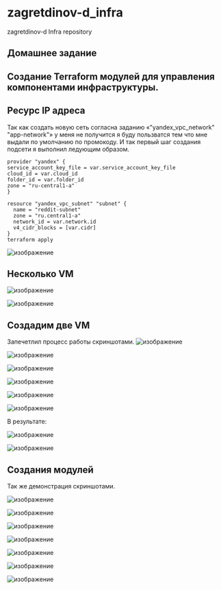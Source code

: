 # zagretdinov-d_infra
zagretdinov-d Infra repository

## Домашнее задание

## Создание Terraform модулей для управления компонентами инфраструктуры.

## Ресурс IP адреса
Так как создать новую сеть согласна заданию «"yandex_vpc_network" "app-network"» у меня не получится я буду пользватся тем что мне выдали по умолчанию по промокоду. 
И так первый шаг создания подсети я выполнил ледующим образом.
```
provider "yandex" {
service_account_key_file = var.service_account_key_file
cloud_id = var.cloud_id
folder_id = var.folder_id
zone = "ru-central1-a"
}

resource "yandex_vpc_subnet" "subnet" {
  name = "reddit-subnet"
  zone = "ru.central1-a"
  network_id = var.network.id
  v4_cidr_blocks = [var.cidr]
}
terraform apply
```
![изображение](https://user-images.githubusercontent.com/85208391/125015984-62101400-e092-11eb-9d73-aa4fa2b154db.png)


## Несколько VM

![изображение](https://user-images.githubusercontent.com/85208391/125016116-997ec080-e092-11eb-9e25-b0960560e4f4.png)

![изображение](https://user-images.githubusercontent.com/85208391/125016162-adc2bd80-e092-11eb-8160-6b6a22270414.png)

## Создадим две VM
Запечетлил процесс работы скриншотами.
![изображение](https://user-images.githubusercontent.com/85208391/125016868-df885400-e093-11eb-91a2-9fb521417ec7.png)

![изображение](https://user-images.githubusercontent.com/85208391/125016884-e8792580-e093-11eb-9c61-9b27c082e0af.png)

![изображение](https://user-images.githubusercontent.com/85208391/125016908-f5961480-e093-11eb-99f9-9b80739dc642.png)

![изображение](https://user-images.githubusercontent.com/85208391/125016927-fc248c00-e093-11eb-9dc8-e6bc273067cc.png)

![изображение](https://user-images.githubusercontent.com/85208391/125016946-02b30380-e094-11eb-86a9-013b4a7ef464.png)

![изображение](https://user-images.githubusercontent.com/85208391/125016973-10688900-e094-11eb-83ff-4f4f194d929e.png)


В результате:

![изображение](https://user-images.githubusercontent.com/85208391/125016450-35103100-e093-11eb-9a45-3894066599fa.png)

![изображение](https://user-images.githubusercontent.com/85208391/125016557-5d982b00-e093-11eb-8822-01e81eae3860.png)

## Создания модулей
Так же демонстрация скриншотами.

![изображение](https://user-images.githubusercontent.com/85208391/125019626-2fb5e500-e099-11eb-8030-3267aa7f9b01.png)

![изображение](https://user-images.githubusercontent.com/85208391/125019761-5ffd8380-e099-11eb-8f9d-6bae1767cc60.png)

![изображение](https://user-images.githubusercontent.com/85208391/125022205-f469e500-e09d-11eb-9fcf-30909f76310d.png)

![изображение](https://user-images.githubusercontent.com/85208391/125022228-021f6a80-e09e-11eb-89bf-e0289b322efa.png)

![изображение](https://user-images.githubusercontent.com/85208391/125022242-08ade200-e09e-11eb-9406-d2ef388b058d.png)

![изображение](https://user-images.githubusercontent.com/85208391/125022265-16fbfe00-e09e-11eb-92f3-4144cf1f5213.png)

![изображение](https://user-images.githubusercontent.com/85208391/125022297-2ed38200-e09e-11eb-9f95-1ceec9f342d1.png)



























